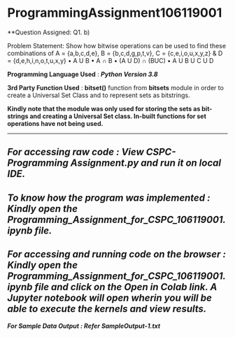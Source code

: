 # ProgrammingAssignment106119001


**Question Assigned: Q1. b)

Problem Statement: Show how bitwise operations can be used to find these combinations of A = {a,b,c,d,e},
B = {b,c,d,g,p,t,v}, C = {c,e,i,o,u,x,y,z} & D = {d,e,h,i,n,o,t,u,x,y}
•	A U B
•	A ∩ B
•	(A U D) ∩ (BUC) 
•	A U B U C U D 


**Programming Language Used** : ***Python Version 3.8***

**3rd Party Function Used** : **bitset()** function from **bitsets** module in order to create a Universal Set Class and to represent sets as bitstrings.

**Kindly note that the module was only used for storing the sets as bit-strings and creating a Universal Set class. In-built functions for set operations have not being used.**

---

***For accessing raw code : View CSPC-Programming Assignment.py and run it on local IDE.***
---
***To know how the program was implemented : Kindly open the Programming_Assignment_for_CSPC_106119001.ipynb file.***
---
***For accessing and running code on the browser : Kindly open the Programming_Assignment_for_CSPC_106119001.ipynb file and click on the Open in Colab link. A Jupyter notebook will open wherin you will be able to execute the kernels and view results.***
---
***For Sample Data Output : Refer SampleOutput-1.txt***
